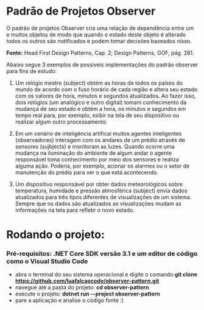 # Padrão de Projetos Observer

O padrão de projetos Observer cria uma relação de dependência entre um e muitos objetos de modo que quando o estado deste objeto é alterado todos os outros são notificados e podem tomar decisões baseados nisso. 

**Fonte:** Head First Design Patterns, Cap. 2; Design Patterns, GOF, pág. 281.

Abaixo segue 3 exemplos de possíveis implementações do padrão observer para fins de estudo:

1. Um relógio mestre (subject) obtém as horas de todos os países do mundo de acordo com o fuso horário de cada região e altera seu estado com os valores de hora, minutos e segundos atualizados. Ao fazer isso, dois relógios (um analógico e outro digital) tomam conhecimento da mudança de seu estado e obtém a hora, os minutos e segundos em tempo real para, por exemplo, exibir na tela de seu dispositivo ou realizar algum outro processamento. 

2. Em um cenário de inteligência artifical muitos agentes inteligentes (observadores) interagem com os andares de um prédio através de sensores (sujbjects) e monitoram as luzes. Quando ocorre uma mudança na iluminação do ambiente de algum andar o agente responsável toma conhecimento por meio dos sensores e realiza alguma ação. Poderia, por exemplo, acionar os alarmes ou o setor de manutenção do prédio para ver o que está acontecendo. 

3. Um dispositivo responsável por obter dados meteorológicos sobre temperatura, humidade e pressão atmosférica (subject) envia dados atualizados para três tipos diferentes de visualizações de um sistema. Sempre que os dados são atualizados as visualizações mudam as informações na tela para refletir o novo estado.

# Rodando o projeto:

### Pré-requisitos: .NET Core SDK versão 3.1 e um editor de código como o Visual Studio Code

- abra o terminal do seu sistema operacional e digite o comando **git clone https://github.com/luafalcaocode/observer-pattern.git**
- navegue até a pasta do projeto: **cd observer-pattern**
- execute o projeto: **dotnet run --project observer-pattern**
- pare a aplicação e analise o código fonte :)

